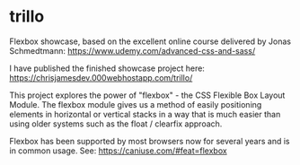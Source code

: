 # trillo

Flexbox showcase, based on the excellent online course delivered by Jonas Schmedtmann: https://www.udemy.com/advanced-css-and-sass/

I have published the finished showcase project here: https://chrisjamesdev.000webhostapp.com/trillo/

This project explores the power of "flexbox" - the CSS Flexible Box Layout Module. The flexbox module gives us a method of easily positioning elements in horizontal or vertical stacks in a way that is much easier than using older systems such as the float / clearfix approach.

Flexbox has been supported by most browsers now for several years and is in common usage. See: https://caniuse.com/#feat=flexbox

